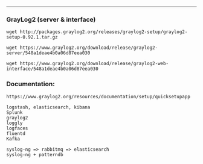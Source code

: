 ---
### GrayLog2 (server & interface)

	wget http://packages.graylog2.org/releases/graylog2-setup/graylog2-setup-0.92.1.tar.gz

	wget https://www.graylog2.org/download/release/graylog2-server/548a1deae4b0a06d87eea030

	wget https://www.graylog2.org/download/release/graylog2-web-interface/548a1deae4b0a06d87eea030
	

### Documentation:

	https://www.graylog2.org/resources/documentation/setup/quicksetupapp
	
	logstash, elasticsearch, kibana
	Splunk
	graylog2 
	loggly
	logfaces
	fluentd 
	Kafka 
	
	syslog-ng => rabbitmq => elasticsearch
	syslog-ng + patterndb
	